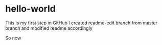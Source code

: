 # hello-world
This is my first step in GitHub
I created readme-edit branch from master branch and modified readme accordingly

So now

